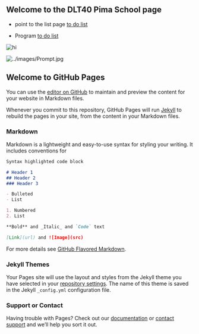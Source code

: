 ## Welcome to the DLT40 Pima School page 

- point to the list page [to do list](to_do_list.md)

- Program [to do list](to_do_list.md)
<img src="../images/Prompt.jpg" alt="hi" class="inline"/>

![../images/Prompt.jpg](../images/Prompt.jpg)

## Welcome to GitHub Pages

You can use the [editor on GitHub](https://github.com/svalenti/DLT40PimaSchool.github.io/edit/gh-pages/index.md) to maintain and preview the content for your website in Markdown files.

Whenever you commit to this repository, GitHub Pages will run [Jekyll](https://jekyllrb.com/) to rebuild the pages in your site, from the content in your Markdown files.

### Markdown

Markdown is a lightweight and easy-to-use syntax for styling your writing. It includes conventions for

```markdown
Syntax highlighted code block

# Header 1
## Header 2
### Header 3

- Bulleted
- List

1. Numbered
2. List

**Bold** and _Italic_ and `Code` text

[Link](url) and ![Image](src)
```

For more details see [GitHub Flavored Markdown](https://guides.github.com/features/mastering-markdown/).

### Jekyll Themes

Your Pages site will use the layout and styles from the Jekyll theme you have selected in your [repository settings](https://github.com/svalenti/DLT40PimaSchool.github.io/settings). The name of this theme is saved in the Jekyll `_config.yml` configuration file.

### Support or Contact

Having trouble with Pages? Check out our [documentation](https://docs.github.com/categories/github-pages-basics/) or [contact support](https://github.com/contact) and we’ll help you sort it out.
